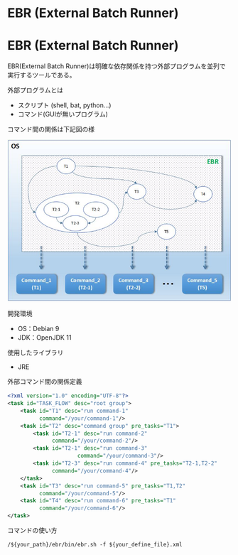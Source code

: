 # EBR (External Batch Runner)

# EBR (External Batch Runner)

EBR(External Batch Runner)は明確な依存関係を持つ外部プログラムを並列で実行するツールである。

外部プログラムとは

- スクリプト (shell, bat, python...)
- コマンド(GUIが無いプログラム)

コマンド間の関係は下記図の様

![image](https://github.com/catforward/ebr/raw/master/images/sample_task_flow.jpg)


開発環境

- OS：Debian 9
- JDK：OpenJDK 11

使用したライブラリ

- JRE

外部コマンド間の関係定義

```xml
<?xml version="1.0" encoding="UTF-8"?>
<task id="TASK_FLOW" desc="root group">
    <task id="T1" desc="run command-1"
          command="/your/command-1"/>
    <task id="T2" desc="command group" pre_tasks="T1">
        <task id="T2-1" desc="run command-2"
              command="/your/command-2"/>
        <task id="T2-1" desc="run command-3"
                      command="/your/command-3"/>
        <task id="T2-3" desc="run command-4" pre_tasks="T2-1,T2-2"
              command="/your/command-4"/>
    </task>
    <task id="T3" desc="run command-5" pre_tasks="T1,T2"
          command="/your/command-5"/>
    <task id="T4" desc="run command-6" pre_tasks="T1"
          command="/your/command-6"/>
</task>
```

コマンドの使い方

```
/${your_path}/ebr/bin/ebr.sh -f ${your_define_file}.xml
```
